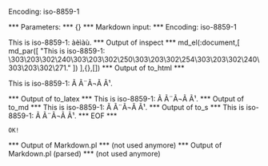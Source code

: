 Encoding: iso-8859-1

*** Parameters: ***
{}
*** Markdown input: ***
Encoding: iso-8859-1

This is iso-8859-1: àèìàù.
*** Output of inspect ***
md_el(:document,[
	md_par([
		"This is iso-8859-1: \303\203\302\240\303\203\302\250\303\203\302\254\303\203\302\240\303\203\302\271."
	])
],{},[])
*** Output of to_html ***
<p>This is iso-8859-1: Ã Ã¨Ã¬Ã Ã¹.</p>
*** Output of to_latex ***
This is iso-8859-1: Ã Ã¨Ã¬Ã Ã¹.
*** Output of to_md ***
This is iso-8859-1:
Ã Ã¨Ã¬Ã Ã¹.
*** Output of to_s ***
This is iso-8859-1: Ã Ã¨Ã¬Ã Ã¹.
*** EOF ***



	OK!



*** Output of Markdown.pl ***
(not used anymore)
*** Output of Markdown.pl (parsed) ***
(not used anymore)